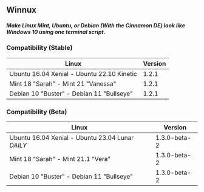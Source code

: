 ## Winnux

##### Make Linux Mint, Ubuntu, or Debian (With the Cinnamon DE) look like Windows 10 using one terminal script.


### Compatibility (Stable)
Linux | Version
------------ | -------------
Ubuntu 16.04 Xenial - Ubuntu 22.10 Kinetic | 1.2.1
Mint 18 "Sarah" - Mint 21 "Vanessa" | 1.2.1
Debian 10 "Buster" - Debian 11 "Bullseye" | 1.2.1

### Compatibility (Beta)
Linux | Version
------------ | -------------
Ubuntu 16.04 Xenial - Ubuntu 23.04 Lunar *DAILY* | 1.3.0-beta-2
Mint 18 "Sarah" - Mint 21.1 "Vera" | 1.3.0-beta-2
Debian 10 "Buster" - Debian 11 "Bullseye" | 1.3.0-beta-2
